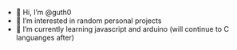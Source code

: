 - 👋 Hi, I’m @guth0
- 👀 I’m interested in random personal projects
- 🌱 I’m currently learning javascript and arduino (will continue to C languanges after)
